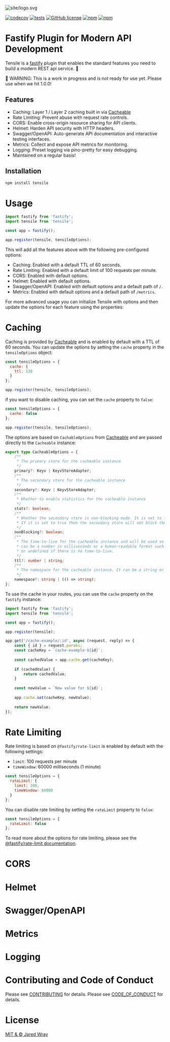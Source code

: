 ![site/logo.svg](site/logo.svg)

[![codecov](https://codecov.io/gh/jaredwray/tensile/graph/badge.svg?token=iAkdAEwD6S)](https://codecov.io/gh/jaredwray/tensile)
[![tests](https://github.com/jaredwray/tensile/actions/workflows/tests.yaml/badge.svg)](https://github.com/jaredwray/tensile/actions/workflows/tests.yaml)
[![GitHub license](https://img.shields.io/github/license/jaredwray/tensile)](https://github.com/jaredwray/tensile/blob/master/LICENSE)
[![npm](https://img.shields.io/npm/dm/tensile)](https://npmjs.com/package/tensile)
[![npm](https://img.shields.io/npm/v/tensile)](https://npmjs.com/package/tensile)

# Fastify Plugin for Modern API Development

Tensile is a [fastify](https://fastify.org) plugin that enables the standard features you need to build a modern REST api service. 🎉

🚨 WARNING: This is a work in progress and is not ready for use yet. Please use when we hit 1.0.0!

## Features
* Caching: Layer 1 / Layer 2 caching built in via [Cacheable](https://cacheable.org)
* Rate Limiting: Prevent abuse with request rate controls.
* CORS: Enable cross-origin resource sharing for API clients.
* Helmet: Harden API security with HTTP headers.
* Swagger/OpenAPI: Auto-generate API documentation and interactive testing interfaces.
* Metrics: Collect and expose API metrics for monitoring.
* Logging: Preset logging via pino-pretty for easy debugging.
* Maintained on a regular basis!

## Installation
```bash
npm install tensile
```

# Usage
```javascript
import fastify from 'fastify';
import tensile from 'tensile';

const app = fastify();

app.register(tensile, tensileOptions);
```

This will add all the features above with the following pre-configured options:

* Caching: Enabled with a default TTL of 60 seconds.
* Rate Limiting: Enabled with a default limit of 100 requests per minute.
* CORS: Enabled with default options.
* Helmet: Enabled with default options.
* Swagger/OpenAPI: Enabled with default options and a default path of `/`.
* Metrics: Enabled with default options and a default path of `/metrics`.

For more advanced usage you can initialize Tensile with options and then update the options for each feature using the properties:

# Caching

Caching is provided by [Cacheable](https://cacheable.org) and is enabled by default with a TTL of 60 seconds. You can update the options by setting the `cache` property in the `tensileOptions` object:

```javascript
const tensileOptions = {
  cache: {
    ttl: 120
  }
};

app.register(tensile, tensileOptions);
```

if you want to disable caching, you can set the `cache` property to `false`:

```javascript
const tensileOptions = {
  cache: false
};

app.register(tensile, tensileOptions);
```

The options are based on `CachableOptions` from [Cacheable](https://cacheable.org) and are passed directly to the `Cacheable` instance:

```typescript
export type CacheableOptions = {
	/**
	 * The primary store for the cacheable instance
	 */
	primary?: Keyv | KeyvStoreAdapter;
	/**
	 * The secondary store for the cacheable instance
	 */
	secondary?: Keyv | KeyvStoreAdapter;
	/**
	 * Whether to enable statistics for the cacheable instance
	 */
	stats?: boolean;
	/**
	 * Whether the secondary store is non-blocking mode. It is set to false by default.
	 * If it is set to true then the secondary store will not block the primary store.
	 */
	nonBlocking?: boolean;
	/**
	 * The time-to-live for the cacheable instance and will be used as the default value.
	 * can be a number in milliseconds or a human-readable format such as `1s` for 1 second or `1h` for 1 hour
	 * or undefined if there is no time-to-live.
	 */
	ttl?: number | string;
	/**
	 * The namespace for the cacheable instance. It can be a string or a function that returns a string.
	 */
	namespace?: string | (() => string);
};
```

To use the cache in your routes, you can use the `cache` property on the `fastify` instance:

```javascript
import fastify from 'fastify';
import tensile from 'tensile';

const app = fastify();

app.register(tensile);

app.get('/cache-example/:id', async (request, reply) => {
    const { id } = request.params;
    const cacheKey = `cache-example-${id}`;
    
    const cachedValue = app.cache.get(cacheKey);
    
    if (cachedValue) {
        return cachedValue;
    }
    
    const newValue = `New value for ${id}`;
    
    app.cache.set(cacheKey, newValue);
    
    return newValue;
});
```

# Rate Limiting

Rate limiting is based on `@fastify/rate-limit` is enabled by default with the following settings:

* `limit`: 100 requests per minute
* `timeWindow`: 60000 milliseconds (1 minute)

```javascript
const tensileOptions = {
  rateLimit: {
    limit: 200,
    timeWindow: 60000
  }
};
```

You can disable rate limiting by setting the `rateLimit` property to `false`:

```javascript
const tensileOptions = {
  rateLimit: false
};
```

To read more about the options for rate limiting, please see the [@fastify/rate-limit documentation](https://github.com/fastify/fastify-rate-limit?tab=readme-ov-file#options).

# CORS

# Helmet

# Swagger/OpenAPI

# Metrics

# Logging

# Contributing and Code of Conduct
Please see [CONTRIBUTING](CONTRIBUTING.md) for details. Please see [CODE_OF_CONDUCT](CODE_OF_CONDUCT.md) for details.


# License
[MIT & © Jared Wray](LICENSE)


